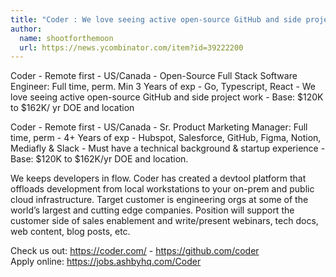 ```yaml
---
title: "Coder : We love seeing active open-source GitHub and side project work"
author:
  name: shootforthemoon
  url: https://news.ycombinator.com/item?id=39222200
---
```

Coder - Remote first - US&#x2F;Canada - Open-Source Full Stack Software Engineer: Full time, perm. Min 3 Years of exp - Go, Typescript, React - We love seeing active open-source GitHub and side project work - Base: $120K to $162K&#x2F; yr DOE and location

Coder - Remote first - US&#x2F;Canada - Sr. Product Marketing Manager: Full time, perm - 4+ Years of exp - Hubspot, Salesforce, GitHub, Figma, Notion, Mediafly &amp; Slack - Must have a technical background &amp; startup experience - Base: $120K to $162K&#x2F;yr DOE and location.

We keeps developers in flow. Coder has created a devtool platform that offloads development from local workstations to your on-prem and public cloud infrastructure. Target customer is engineering orgs at some of the world’s largest and cutting edge companies. Position will support the customer side of sales enablement and write&#x2F;present webinars, tech docs, web content, blog posts, etc.

Check us out: <a href="https:&#x2F;&#x2F;coder.com&#x2F;" rel="nofollow">https:&#x2F;&#x2F;coder.com&#x2F;</a> - <a href="https:&#x2F;&#x2F;github.com&#x2F;coder">https:&#x2F;&#x2F;github.com&#x2F;coder</a>  
Apply online: <a href="https:&#x2F;&#x2F;jobs.ashbyhq.com&#x2F;Coder">https:&#x2F;&#x2F;jobs.ashbyhq.com&#x2F;Coder</a>
